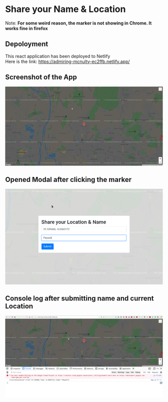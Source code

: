 # Share your Name & Location
Note: <b>For some weird reason, the marker is not showing in Chrome. It works fine in firefox</b>

## Depoloyment
This react application has been deployed to Netlify  
Here is the link: https://admiring-mcnulty-ec2ffb.netlify.app/

## Screenshot of the App
![main application](screenshots/app.png "Main Application")

## Opened Modal after clicking the marker
![modal](screenshots/modal.png "Modal")

## Console log after submitting name and current Location
![console log](screenshots/consolelog.png "Title")

